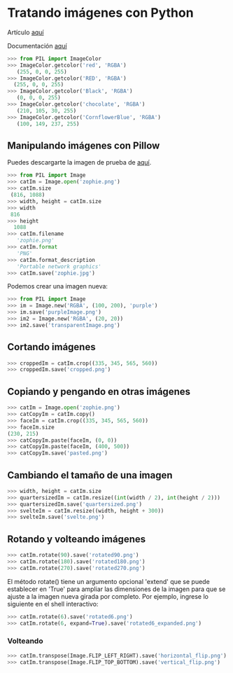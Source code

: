 # Tratando imágenes con Python

Artículo [aquí]()

Documentación [aquí](https://pillow.readthedocs.io/en/5.3.x/)

```python
>>> from PIL import ImageColor
>>> ImageColor.getcolor('red', 'RGBA')
   (255, 0, 0, 255)
>>> ImageColor.getcolor('RED', 'RGBA')
  (255, 0, 0, 255)
>>> ImageColor.getcolor('Black', 'RGBA')
   (0, 0, 0, 255)
>>> ImageColor.getcolor('chocolate', 'RGBA')
   (210, 105, 30, 255)
>>> ImageColor.getcolor('CornflowerBlue', 'RGBA')
   (100, 149, 237, 255)
```

## Manipulando imágenes con Pillow

Puedes descargarte la imagen de prueba de [aquí](https://github.com/deleyva/automatiza-tu-aprendizaje/blob/master/img/zophie?raw=true).

```python
>>> from PIL import Image
>>> catIm = Image.open('zophie.png')
>>> catIm.size
 (816, 1088)
>>> width, height = catIm.size
>>> width
 816
>>> height
  1088
>>> catIm.filename
   'zophie.png'
>>> catIm.format
   'PNG'
>>> catIm.format_description
   'Portable network graphics'
>>> catIm.save('zophie.jpg')
```

Podemos crear una imagen nueva:

```python
>>> from PIL import Image
>>> im = Image.new('RGBA', (100, 200), 'purple')
>>> im.save('purpleImage.png')
>>> im2 = Image.new('RGBA', (20, 20))
>>> im2.save('transparentImage.png')
```

## Cortando imágenes

```python
>>> croppedIm = catIm.crop((335, 345, 565, 560))
>>> croppedIm.save('cropped.png')
```

## Copiando y pengando en otras imágenes

```python
>>> catIm = Image.open('zophie.png')
>>> catCopyIm = catIm.copy()
>>> faceIm = catIm.crop((335, 345, 565, 560))
>>> faceIm.size
(230, 215)
>>> catCopyIm.paste(faceIm, (0, 0))
>>> catCopyIm.paste(faceIm, (400, 500))
>>> catCopyIm.save('pasted.png')
```

## Cambiando el tamaño de una imagen

```python
>>> width, height = catIm.size
>>> quartersizedIm = catIm.resize((int(width / 2), int(height / 2)))
>>> quartersizedIm.save('quartersized.png')
>>> svelteIm = catIm.resize((width, height + 300))
>>> svelteIm.save('svelte.png')
```

## Rotando y volteando imágenes

```python
>>> catIm.rotate(90).save('rotated90.png')
>>> catIm.rotate(180).save('rotated180.png')
>>> catIm.rotate(270).save('rotated270.png')
```

El método rotate() tiene un argumento opcional 'extend' que se puede establecer en 'True' para ampliar las dimensiones de la imagen para que se ajuste a la imagen nueva girada por completo. Por ejemplo, ingrese lo siguiente en el shell interactivo:

```python
>>> catIm.rotate(6).save('rotated6.png')
>>> catIm.rotate(6, expand=True).save('rotated6_expanded.png')
```

### Volteando

```python
>>> catIm.transpose(Image.FLIP_LEFT_RIGHT).save('horizontal_flip.png')
>>> catIm.transpose(Image.FLIP_TOP_BOTTOM).save('vertical_flip.png')
```

